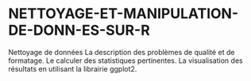 # NETTOYAGE-ET-MANIPULATION-DE-DONN-ES-SUR-R
Nettoyage de données La description des problèmes de qualité et de formatage. Le calculer des statistiques pertinentes. La visualisation des résultats en utilisant la librairie ggplot2.
